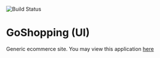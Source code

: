 ![Build Status](http://54.151.78.250:8080/jenkins/buildStatus/icon?job=goshopping-ui/dev&subject=%5Bdev%5D%20took%20$%7Bduration%7D%20about%20$%7BstartTime%7D%20ago)

# GoShopping (UI)

Generic ecommerce site. You may view this application [here](http://54.151.78.250:8080/goshopping-ui)
